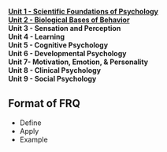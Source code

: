**[Unit 1 - Scientific Foundations of Psychology](./Unit_1_-_Scientific_Foundations_of_Psychology.md)** <br />
**[Unit 2 - Biological Bases of Behavior](./Unit_2_-_Biological_Bases_of_Behavior.md)** <br />
**Unit 3 - Sensation and Perception** <br />
**Unit 4 - Learning** <br />
**Unit 5 - Cognitive Psychology** <br />
**Unit 6 - Developmental Psychology** <br />
**Unit 7- Motivation, Emotion, & Personality** <br />
**Unit 8 - Clinical Psychology** <br />
**Unit 9 - Social Psychology** <br />

## Format of FRQ
- Define
- Apply
- Example

